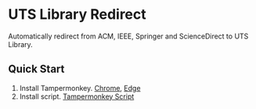 # UTS Library Redirect
Automatically redirect from ACM, IEEE, Springer and ScienceDirect to UTS Library.

## Quick Start
1. Install Tampermonkey. [Chrome](https://chrome.google.com/webstore/detail/tampermonkey/dhdgffkkebhmkfjojejmpbldmpobfkfo), [Edge](https://microsoftedge.microsoft.com/addons/detail/tampermonkey/iikmkjmpaadaobahmlepeloendndfphd)
2. Install script. [Tampermonkey Script](https://greasyfork.org/zh-CN/scripts/477471-uts-library-redirect)
